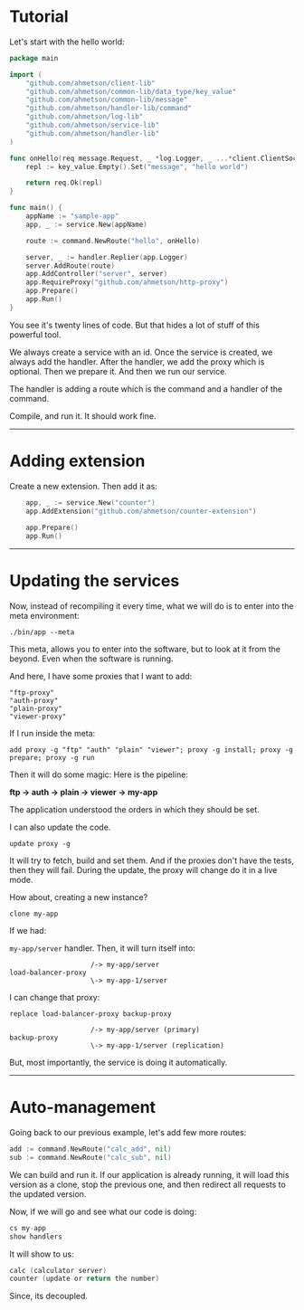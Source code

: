 # Tutorial

Let's start with the hello world:

```go
package main

import (
	"github.com/ahmetson/client-lib"
	"github.com/ahmetson/common-lib/data_type/key_value"
	"github.com/ahmetson/common-lib/message"
	"github.com/ahmetson/handler-lib/command"
	"github.com/ahmetson/log-lib"
	"github.com/ahmetson/service-lib"
	"github.com/ahmetson/handler-lib"
)

func onHello(req message.Request, _ *log.Logger, _ ...*client.ClientSocket) message.Reply {
	repl := key_value.Empty().Set("message", "hello world")

	return req.Ok(repl)
}

func main() {
	appName := "sample-app"
	app, _ := service.New(appName)

	route := command.NewRoute("hello", onHello)

	server, _ := handler.Replier(app.Logger)
	server.AddRoute(route)
	app.AddController("server", server)
	app.RequireProxy("github.com/ahmetson/http-proxy")
	app.Prepare()
	app.Run()
}
```

You see it's twenty lines of code. But that hides a lot of stuff of this
powerful tool.

We always create a service with an id.
Once the service is created, we always add the handler.
After the handler, we add the proxy which is optional.
Then we prepare it.
And then we run our service.

The handler is adding a route which is the command and a handler of the command.

Compile, and run it. It should work fine.

----

# Adding extension

Create a new extension. 
Then add it as:

```go
	app, _ := service.New("counter")
	app.AddExtension("github.com/ahmetson/counter-extension")
	
	app.Prepare()
	app.Run()
```

---

# Updating the services
Now, instead of recompiling it every time, what we will do is
to enter into the meta environment:

```shell
./bin/app --meta
```

This meta, allows you to enter into the software, but to look at it
from the beyond. Even when the software is running.

And here, I have some proxies that I want to add:

```shell
"ftp-proxy"
"auth-proxy"
"plain-proxy"
"viewer-proxy"
```

If I run inside the meta:

```shell
add proxy -g "ftp" "auth" "plain" "viewer"; proxy -g install; proxy -g prepare; proxy -g run
```

Then it will do some magic:
Here is the pipeline:

**ftp -> auth -> plain -> viewer -> my-app**

The application understood the orders in which they should be set.

I can also update the code.

```shell
update proxy -g
```

It will try to fetch, build and set them. And if the proxies don't have the 
tests, then they will fail. During the update, the proxy will change do it
in a live mode.

How about, creating a new instance?

```shell
clone my-app
```

If we had:

```my-app/server``` handler.
Then, it will turn itself into:

```
                    /-> my-app/server
load-balancer-proxy
                    \-> my-app-1/server
```

I can change that proxy:

```shell
replace load-balancer-proxy backup-proxy
```

```
                    /-> my-app/server (primary)
backup-proxy
                    \-> my-app-1/server (replication)
```

But, most importantly, the service is doing it automatically.

--- 

# Auto-management

Going back to our previous example, let's add few more routes:

```go
add := command.NewRoute("calc_add", nil)
sub := command.NewRoute("calc_sub", nil)
```

We can build and run it. If our application is already running, 
it will load this version as a clone, stop the previous one, 
and then redirect all requests to the updated version.

Now, if we will go and see what our code is doing:

```go
cs my-app
show handlers
```

It will show to us:

```go
calc (calculator server)
counter (update or return the number)
```

Since, its decoupled.

